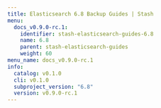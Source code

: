 ```yaml
---
title: Elasticsearch 6.8 Backup Guides | Stash
menu:
  docs_v0.9.0-rc.1:
    identifier: stash-elasticsearch-guides-6.8
    name: 6.8
    parent: stash-elasticsearch-guides
    weight: 60
menu_name: docs_v0.9.0-rc.1
info:
  catalog: v0.1.0
  cli: v0.1.0
  subproject_version: "6.8"
  version: v0.9.0-rc.1
---
```


